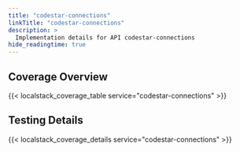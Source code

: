 ```yaml
---
title: "codestar-connections"
linkTitle: "codestar-connections"
description: >
  Implementation details for API codestar-connections
hide_readingtime: true
---
```


## Coverage Overview
{{< localstack_coverage_table service="codestar-connections" >}}

## Testing Details
{{< localstack_coverage_details service="codestar-connections" >}}
